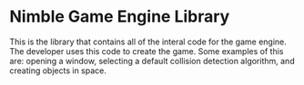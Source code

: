 # Nimble Game Engine Library

This is the library that contains all of the interal code for the game engine.
The developer uses this code to create the game. Some examples of this are: opening a window, selecting a default collision detection algorithm, and creating objects in space.
